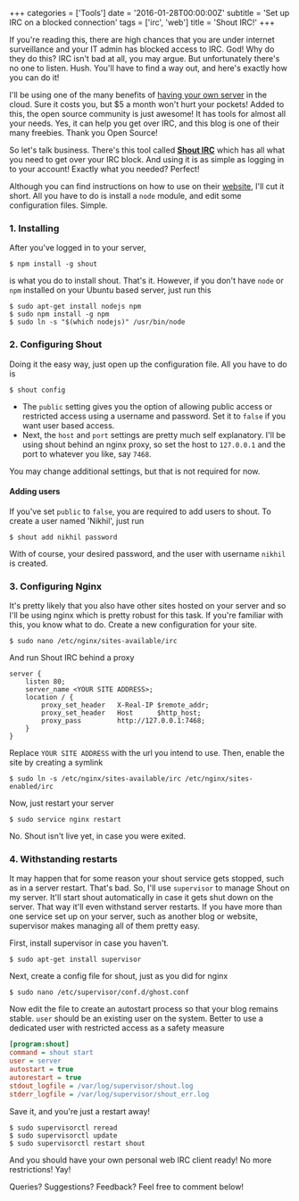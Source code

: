 +++
categories = ['Tools']
date = '2016-01-28T00:00:00Z'
subtitle = 'Set up IRC on a blocked connection'
tags = ['irc', 'web']
title = 'Shout IRC!'
+++

If you're reading this, there are high chances that you are under internet surveillance and your IT
admin has blocked access to IRC. God! Why do they do this? IRC isn't bad at all, you may argue. But
unfortunately there's no one to listen. Hush. You'll have to find a way out, and here's exactly how
you can do it!

I'll be using one of the many benefits of
[having your own server](https://www.digitalocean.com/?refcode=ad1b7e083b2e) in the cloud. Sure it
costs you, but $5 a month won't hurt your pockets! Added to this, the open source community is just
awesome! It has tools for almost all your needs. Yes, it can help you get over IRC, and this blog is
one of their many freebies. Thank you Open Source!

So let's talk business. There's this tool called [**Shout IRC**](http://shout-irc.com/) which has
all what you need to get over your IRC block. And using it is as simple as logging in to your
account! Exactly what you needed? Perfect!

Although you can find instructions on how to use on their [website](http://shout-irc.com/), I'll cut
it short. All you have to do is install a `node` module, and edit some configuration files. Simple.

### 1. Installing

After you've logged in to your server,

```console
$ npm install -g shout
```

is what you do to install shout. That's it. However, if you don't have `node` or `npm` installed on
your Ubuntu based server, just run this

```console
$ sudo apt-get install nodejs npm
$ sudo npm install -g npm
$ sudo ln -s "$(which nodejs)" /usr/bin/node
```

### 2. Configuring Shout

Doing it the easy way, just open up the configuration file. All you have to do is

```console
$ shout config
```

- The `public` setting gives you the option of allowing public access or restricted access using a
  username and password. Set it to `false` if you want user based access.
- Next, the `host` and `port` settings are pretty much self explanatory. I'll be using shout behind
  an nginx proxy, so set the host to `127.0.0.1` and the port to whatever you like, say `7468`.

You may change additional settings, but that is not required for now.

#### Adding users

If you've set `public` to `false`, you are required to add users to shout. To create a user named
'Nikhil', just run

```console
$ shout add nikhil password
```

With of course, your desired password, and the user with username `nikhil` is created.

### 3. Configuring Nginx

It's pretty likely that you also have other sites hosted on your server and so I'll be using nginx
which is pretty robust for this task. If you're familiar with this, you know what to do. Create a
new configuration for your site.

```console
$ sudo nano /etc/nginx/sites-available/irc
```

And run Shout IRC behind a proxy

```nginx
server {
    listen 80;
    server_name <YOUR SITE ADDRESS>;
    location / {
        proxy_set_header   X-Real-IP $remote_addr;
        proxy_set_header   Host      $http_host;
        proxy_pass         http://127.0.0.1:7468;
    }
}
```

Replace `YOUR SITE ADDRESS` with the url you intend to use. Then, enable the site by creating a
symlink

```console
$ sudo ln -s /etc/nginx/sites-available/irc /etc/nginx/sites-enabled/irc
```

Now, just restart your server

```console
$ sudo service nginx restart
```

No. Shout isn't live yet, in case you were exited.

### 4. Withstanding restarts

It may happen that for some reason your shout service gets stopped, such as in a server restart.
That's bad. So, I'll use `supervisor` to manage Shout on my server. It'll start shout automatically
in case it gets shut down on the server. That way it'll even withstand server restarts. If you have
more than one service set up on your server, such as another blog or website, supervisor makes
managing all of them pretty easy.

First, install supervisor in case you haven't.

```console
$ sudo apt-get install supervisor
```

Next, create a config file for shout, just as you did for nginx

```console
$ sudo nano /etc/supervisor/conf.d/ghost.conf
```

Now edit the file to create an autostart process so that your blog remains stable. `user` should be
an existing user on the system. Better to use a dedicated user with restricted access as a safety
measure

```ini
[program:shout]
command = shout start
user = server
autostart = true
autorestart = true
stdout_logfile = /var/log/supervisor/shout.log
stderr_logfile = /var/log/supervisor/shout_err.log
```

Save it, and you're just a restart away!

```console
$ sudo supervisorctl reread
$ sudo supervisorctl update
$ sudo supervisorctl restart shout
```

And you should have your own personal web IRC client ready! No more restrictions! Yay!

Queries? Suggestions? Feedback? Feel free to comment below!
